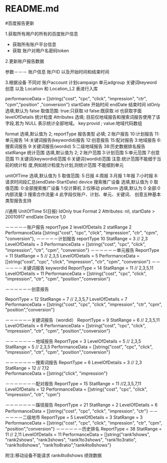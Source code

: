 # README.md

#百度报告更新

1.获取所有用户的所有的百度账户信息

  + 获取所有账户平台信息
  + 获取 账户对用户名密码token

2.更新账户报告数据

参数－－－  账户信息  账户ID 以及开始时间和结束时间

3.根据设备 不同对  账户account  计划campaign 单元adgroup 关键词keyword 创意  以及  Location 和 Location_L2 表进行入库


performanceData = []string{"cost", "cpc", "click", "impression", "ctr", "cpm","position" ,"conversion"}
startDate 开始时间
endDate  结束时间
idOnly  选填;默认为 false 取值范围: true:只获取 id false:既获取 id 也获取字面
levelOfDetails  统计粒度 
Attributes  选填; 目前仅地域报告和搜索词报告使用了该 字段,若为 NULL 表示统计全部地域。 key:provid ; value:地域代码数组

format 选填,默认值为 2;
reportType  报告类型 必填; 2:账户报告 10:计划报告 11:单元报告 14:关键词报告(keywordid)报告 12:创意报告 15:配对报告 3:地域报告 6:搜索词报告
						 9:关键词报告(wordid) 5:二级地域报告 38:历史数据排名报告
statRange 统计范围
选填,默认值为 2; 2:账户范围
3:计划范围
5:单元范围
7:创意范围 11:关键词(keywordid)范围 6:关键词(wordid)范围
注意:统计范围不能细于当前的统计粒
度,例如统计粒度为计划,则统计范围
不能细到单元


unitOfTime 选填,默认值为 5 取值范围: 5:日报
4:周报
3:月报
1:年报
7:小时报 8:请求时间段汇总(endDate-StartDate)
device 搜索推广设备 选填,默认值为 0 取值范围: 0:全部搜索推广设备 1:仅计算机 2:仅移动
platform  选填,默认为 0 全部:0 内部流量:3 搜索合作流量:4
此字段仅账户、计划、单元、关键词、
创意五种基本类型报告支持

//通用 
UnitOfTime      5(日报)
IdOnly         true 
Format          2
Attributes:      nil,
startDate   > 20010917
endDate
Device 1,0

－－－－－账户报告
reportType       2
levelOfDetails 2
statRange 2
PerformanceData []string{"cost", "cpc", "click", "impression", "ctr", "cpm", "conversion"},
－－－－－计划报告
reportType       10
StatRange = 3 // 2,3
LevelOfDetails = 3
PerformanceData = []string{"cost", "cpc", "click", "impression", "ctr", "cpm", "conversion"}
－－－－－－单元报告
ReportType = 11
StatRange = 5 // 2,3,5
LevelOfDetails = 5
PerformanceData = []string{"cost", "cpc", "click", "impression", "ctr", "cpm", "conversion"}
－－－－－－关键词报告 keywordid
ReportType = 14
StatRange = 11 // 2,3,5,11
LevelOfDetails = 11
PerformanceData = []string{"cost", "cpc", "click", "impression", "ctr", "cpm", "position","conversion"}

－－－－－－创意报告

ReportType = 12
StatRange = 7 // 2,3,5,7
LevelOfDetails = 7
PerformanceData = []string{"cost", "cpc", "click", "impression", "ctr", "cpm", "position","conversion"}

－－－－－－关键词报告（wordid）
ReportType = 9
StatRange = 6 // 2,3,5,11
LevelOfDetails = 6
PerformanceData = []string{"cost", "cpc", "click", "impression", "ctr", "cpm", "position","conversion"}

－－－－－－－地域报告
ReportType = 3
LevelOfDetails = 5 // 2,3,5
StatRange = 5      // 2,3,5
PerformanceData = []string{"cost", "cpc", "click", "impression", "ctr", "cpm", "position","conversion"}

－－－－－－－搜索词报告
ReportType = 6
LevelOfDetails = 3       // 2,3
StatRange = 12 // 7,12  
PerformanceData = []string{"click", "impression"}

－－－－－－－配对报告
ReportType = 15	
StatRange = 11 //2,3,5,7,11
LevelOfDetails = 12
PerformanceData = []string{"cost", "cpc", "click", "impression", "ctr", "cpm"}

－－－－－－－蹊径报告
ReportType = 21
StatRange = 2
LevelOfDetails = 6
PerformanceData = []string{"cost", "cpc", "click", "impression", "ctr"}
－－－－－－二级地市
ReportType = 5
LevelOfDetails = 3
StatRange = 3
PerformanceData = []string{"cost", "cpc", "click", "impression", "ctr", "cpm", "position","conversion"}
－－－－－－历史排名
ReportType = 38
StatRange = 11 // 2,11
LevelOfDetails = 11
PerformanceData = []string{"rank1shows", "rank2shows", "rank3shows", "rank1to3shows", "rank1to3ratio",  "rank1to8shows", "rank1to8ratio","rank4to8shows"}

附注:移动设备不能请求 rank4to8shows 绩效数据


